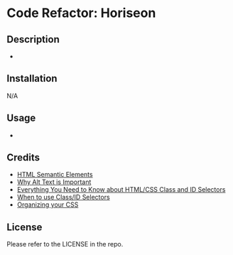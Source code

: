 # Code Refactor: Horiseon

## Description
-

## Installation
N/A

## Usage
-

## Credits
- [HTML Semantic Elements](https://www.w3schools.com/html/html5_semantic_elements.asp)
- [Why Alt Text is Important](https://moz.com/learn/seo/alt-text)
- [Everything You Need to Know about HTML/CSS Class and ID Selectors](https://www.udacity.com/blog/2021/01/html-css-class-and-id-selectors-everything-you-need-to-know.html)
- [When to use Class/ID Selectors](https://www.codecademy.com/forum_questions/53ac57c3282ae3c0820004d5)
- [Organizing your CSS](https://developer.mozilla.org/en-US/docs/Learn/CSS/Building_blocks/Organizing)

## License
Please refer to the LICENSE in the repo.